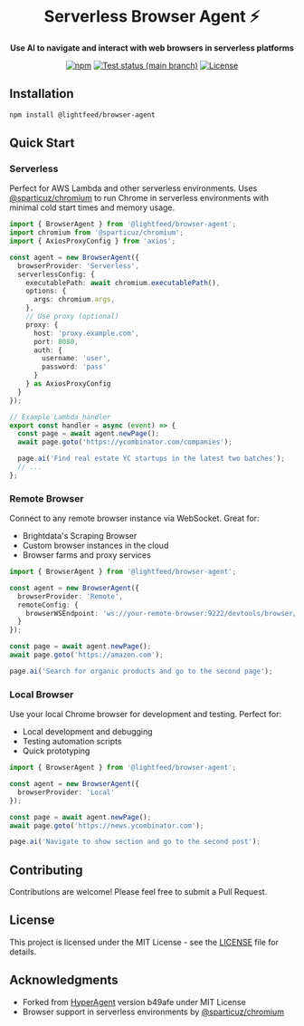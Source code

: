 <h1 align="center">
  Serverless Browser Agent ⚡️
</h1>

<p align="center">
  <strong>Use AI to navigate and interact with web browsers in serverless platforms</strong>
</p>

<div align="center">
  <a href="https://www.npmjs.com/package/@lightfeed/browser-agent">
    <img src="https://img.shields.io/npm/v/@lightfeed/browser-agent?logo=npm" alt="npm" /></a>
  <a href="https://github.com/lightfeed/browser-agent/actions/workflows/test.yml">
      <img src="https://img.shields.io/github/actions/workflow/status/lightfeed/browser-agent/test.yml?branch=main"
          alt="Test status (main branch)"></a>
  <a href="https://github.com/lightfeed/browser-agent/blob/main/LICENSE">
    <img src="https://img.shields.io/github/license/lightfeed/browser-agent" alt="License" /></a>
</div>

## Installation

```bash
npm install @lightfeed/browser-agent
```

## Quick Start

### Serverless

Perfect for AWS Lambda and other serverless environments. Uses [@sparticuz/chromium](https://github.com/Sparticuz/chromium) to run Chrome in serverless environments with minimal cold start times and memory usage.

```typescript
import { BrowserAgent } from '@lightfeed/browser-agent';
import chromium from '@sparticuz/chromium';
import { AxiosProxyConfig } from 'axios';

const agent = new BrowserAgent({
  browserProvider: 'Serverless',
  serverlessConfig: {
    executablePath: await chromium.executablePath(),
    options: {
      args: chromium.args,
    },
    // Use proxy (optional)
    proxy: {
      host: 'proxy.example.com',
      port: 8080,
      auth: {
        username: 'user',
        password: 'pass'
      }
    } as AxiosProxyConfig
  }
});

// Example Lambda handler
export const handler = async (event) => {
  const page = await agent.newPage();
  await page.goto('https://ycombinator.com/companies');

  page.ai('Find real estate YC startups in the latest two batches');
  // ...
};
```

### Remote Browser

Connect to any remote browser instance via WebSocket. Great for:
- Brightdata's Scraping Browser
- Custom browser instances in the cloud
- Browser farms and proxy services

```typescript
import { BrowserAgent } from '@lightfeed/browser-agent';

const agent = new BrowserAgent({
  browserProvider: 'Remote',
  remoteConfig: {
    browserWSEndpoint: 'ws://your-remote-browser:9222/devtools/browser/ws'
  }
});

const page = await agent.newPage();
await page.goto('https://amazon.com');

page.ai('Search for organic products and go to the second page');
```

### Local Browser

Use your local Chrome browser for development and testing. Perfect for:
- Local development and debugging
- Testing automation scripts
- Quick prototyping

```typescript
import { BrowserAgent } from '@lightfeed/browser-agent';

const agent = new BrowserAgent({
  browserProvider: 'Local'
});

const page = await agent.newPage();
await page.goto('https://news.ycombinator.com');

page.ai('Navigate to show section and go to the second post');
```

## Contributing

Contributions are welcome! Please feel free to submit a Pull Request.

## License

This project is licensed under the MIT License - see the [LICENSE](LICENSE) file for details.

## Acknowledgments

- Forked from [HyperAgent](https://github.com/hyperbrowserai/HyperAgent) version b49afe under MIT License
- Browser support in serverless environments by [@sparticuz/chromium](https://github.com/Sparticuz/chromium)
